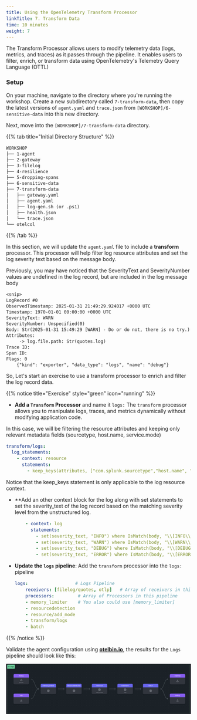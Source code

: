 ```yaml
---
title: Using the OpenTelemetry Transform Processor
linkTitle: 7. Transform Data
time: 10 minutes
weight: 7
---
```


The Transform Processor allows users to modify telemetry data (logs, metrics, and traces) as it passes through the pipeline. It enables users to filter, enrich, or transform data using OpenTelemetry's Telemetry Query Language (OTTL)

### Setup

On your machine, navigate to the directory where you're running the workshop. Create a new subdirectory called `7-transform-data`, then copy the latest versions of `agent.yaml` and `trace.json` from `[WORKSHOP]/6-sensitive-data` into this new directory.

Next, move into the `[WORKSHOP]/7-transform-data` directory.

{{% tab title="Initial Directory Structure" %}}

```text
WORKSHOP
├── 1-agent
├── 2-gateway
├── 3-filelog
├── 4-resilience
├── 5-dropping-spans
├── 6-sensitive-data
├── 7-transform-data
│   ├── gateway.yaml
│   ├── agent.yaml
│   ├── log-gen.sh (or .ps1)
│   ├── health.json
│   └── trace.json
└── otelcol
```

{{% /tab %}}

In this section, we will update the `agent.yaml` file to include a **transform** processor. This processor will help 
filter log resource attributes and set the log severity text based on the message body.

Previously, you may have noticed that the SeverityText and SeverityNumber values are undefined in the log record, but are included in the log message body

```text
<snip>
LogRecord #0
ObservedTimestamp: 2025-01-31 21:49:29.924017 +0000 UTC
Timestamp: 1970-01-01 00:00:00 +0000 UTC
SeverityText: WARN
SeverityNumber: Unspecified(0)
Body: Str(2025-01-31 15:49:29 [WARN] - Do or do not, there is no try.)
Attributes:
     -> log.file.path: Str(quotes.log)
Trace ID:
Span ID:
Flags: 0
	{"kind": "exporter", "data_type": "logs", "name": "debug"}
```

So, Let's start an exercise to use a transform processor to enrich and filter the log record data.

{{% notice title="Exercise" style="green" icon="running" %}}

- **Add a `Transform` Processor** and name it `logs:`
The `transform` processor allows you to manipulate logs, traces, and metrics dynamically without modifying application code. 

In this case, we will be filtering the resource attributes and keeping only relevant metadata fields (sourcetype, host.name, service.mode) 

  ```yaml
  transform/logs:
    log_statements: 
      - context: resource
        statements:
          - keep_keys(attributes, ["com.splunk.sourcetype","host.name", "otelcol.service.mode"])
  ```
Notice that the keep_keys statement is only applicable to the log resource context. 

- **Add an other context block for the log along with set statements to set the severity_text of the log record based on the matching severity level from the unstructured log. 

  ```yaml
      - context: log
        statements:
          - set(severity_text, "INFO") where IsMatch(body, "\\[INFO\\]")
          - set(severity_text, "WARN") where IsMatch(body, "\\[WARN\\]")
          - set(severity_text, "DEBUG") where IsMatch(body, "\\[DEBUG\\]")
          - set(severity_text, "ERROR") where IsMatch(body, "\\[ERROR\\]")
  ```

- **Update the `logs` pipeline**: Add the `transform` processor into the `logs:` pipeline 

  ```yaml
  logs:                  # Logs Pipeline
      receivers: [filelog/quotes, otlp]   # Array of receivers in this pipeline
      processors:         # Array of Processors in this pipeline
      - memory_limiter    # You also could use [memory_limiter]
      - resourcedetection
      - resource/add_mode
      - transform/logs
      - batch
  ```

{{% /notice %}}

Validate the agent configuration using **[otelbin.io](https://www.otelbin.io/)**, the results for the `Logs` pipeline should look like this:

![redacting 1](../images/transform-data-7-1.png)
